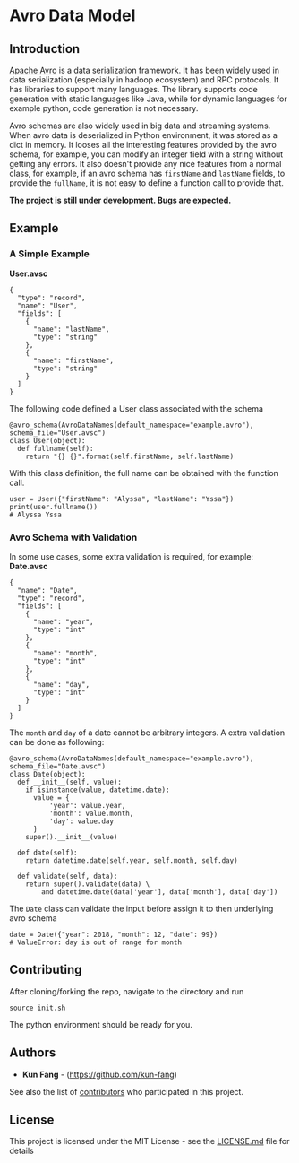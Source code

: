 Avro Data Model
=====

## Introduction
[Apache Avro](http://avro.apache.org/) is a data serialization framework. It has been widely used in data serialization (especially in hadoop ecosystem) and RPC protocols. It has libraries to support many languages. The library supports code generation with static languages like Java, while for dynamic languages for example python, code generation is not necessary.

Avro schemas are also widely used in big data and streaming systems. When avro data is deserialized in Python environment, it was stored as a dict in memory. It looses all the interesting features provided by the avro schema, for example, you can modify an integer field with a string without getting any errors. It also doesn't provide any nice features from a normal class, for example, if an avro schema has `firstName` and `lastName` fields, to provide the `fullName`, it is not easy to define a function call to provide that.

**The project is still under development. Bugs are expected.**

## Example
### A Simple Example
**User.avsc**
```
{
  "type": "record",
  "name": "User",
  "fields": [
    {
      "name": "lastName",
      "type": "string"
    },
    {
      "name": "firstName",
      "type": "string"
    }
  ]
}
```
The following code defined a User class associated with the schema
```
@avro_schema(AvroDataNames(default_namespace="example.avro"), schema_file="User.avsc")
class User(object):
  def fullname(self):
    return "{} {}".format(self.firstName, self.lastName)
```
With this class definition, the full name can be obtained with the function call.
```
user = User({"firstName": "Alyssa", "lastName": "Yssa"})
print(user.fullname())
# Alyssa Yssa
```

### Avro Schema with Validation
In some use cases, some extra validation is required, for example:
**Date.avsc**
```
{
  "name": "Date",
  "type": "record",
  "fields": [
    {
      "name": "year",
      "type": "int"
    },
    {
      "name": "month",
      "type": "int"
    },
    {
      "name": "day",
      "type": "int"
    }
  ]
}
```
The `month` and `day` of a date cannot be arbitrary integers. A extra validation can be done as following:
```
@avro_schema(AvroDataNames(default_namespace="example.avro"), schema_file="Date.avsc")
class Date(object):
  def __init__(self, value):
    if isinstance(value, datetime.date):
      value = {
          'year': value.year,
          'month': value.month,
          'day': value.day
      }
    super().__init__(value)

  def date(self):
    return datetime.date(self.year, self.month, self.day)

  def validate(self, data):
    return super().validate(data) \
        and datetime.date(data['year'], data['month'], data['day'])
```
The `Date` class can validate the input before assign it to then underlying avro schema
```
date = Date({"year": 2018, "month": 12, "date": 99})
# ValueError: day is out of range for month
```

## Contributing
After cloning/forking the repo, navigate to the directory and run
```
source init.sh
```
The python environment should be ready for you.

## Authors

* **Kun Fang** - (https://github.com/kun-fang)

See also the list of [contributors](https://github.com/your/project/contributors) who participated in this project.

## License

This project is licensed under the MIT License - see the [LICENSE.md](LICENSE.md) file for details

